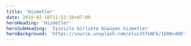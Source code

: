 ```yaml
---
title: 'Hizmetler'
date: 2018-02-10T11:52:18+07:00
heroHeading: 'Hizmetler'
heroSubHeading: 'İşinizle birlikte büyüyen hizmetler'
heroBackground: 'https://source.unsplash.com/eluzJSfkNCk/1600x400'
---
```

